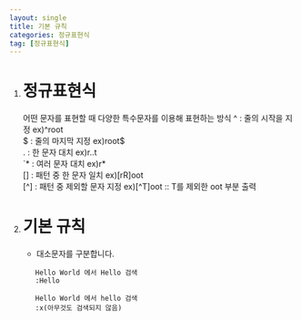 ```yaml
---
layout: single
title: 기본 규칙
categories: 정규표현식
tag: [정규표현식]
---
```


1. # 정규표현식
   어떤 문자를 표현할 때 다양한 특수문자를 이용해 표현하는 방식
   ^ : 줄의 시작을 지정 ex)^root   
   $ : 줄의 마지막 지정 ex)root$   
   . : 한 문자 대치 ex)r..t   
   `* : 여러 문자 대치 ex)r*   
   [] : 패턴 중 한 문자 일치 ex)[rR]oot   
   [^] : 패턴 중 제외할 문자 지정 ex)[^T]oot :: T를 제외한 oot 부분 출력   

1. # 기본 규칙
   - 대소문자를 구분합니다.   
   ```
      Hello World 에서 Hello 검색 
      :Hello

      Hello World 에서 hello 검색 
      :x(아무것도 검색되지 않음)
   ``` 